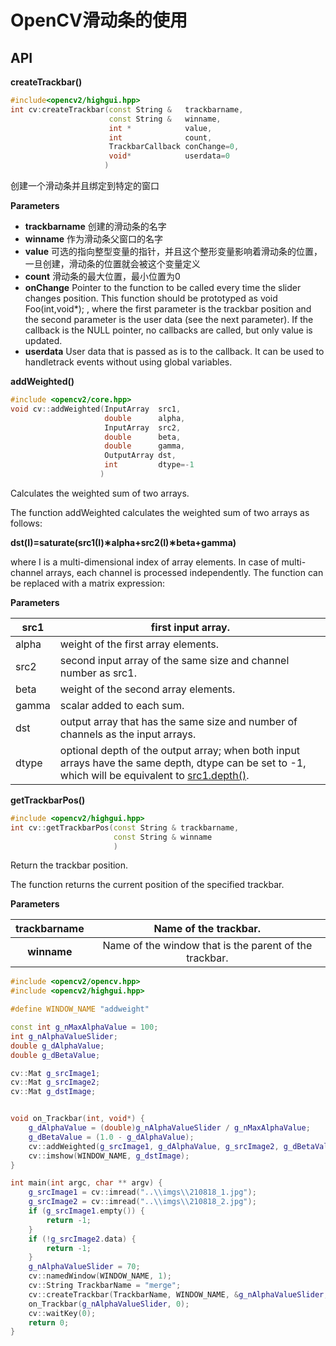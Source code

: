 # OpenCV滑动条的使用

## API

**createTrackbar()**

```c++
#include<opencv2/highgui.hpp>
int cv:createTrackbar(const String &   trackbarname,
                      const String &   winname,
                      int *            value,
                      int              count,
                      TrackbarCallback conChange=0,
                      void*            userdata=0
                     )
```

创建一个滑动条并且绑定到特定的窗口

**Parameters**

- **trackbarname** 创建的滑动条的名字
- **winname**           作为滑动条父窗口的名字
- **value**                   可选的指向整型变量的指针，并且这个整形变量影响着滑动条的位置，一旦创建，滑动条的位置就会被这个变量定义
- **count**                  滑动条的最大位置，最小位置为0
- **onChange**           Pointer to the function to be called every time the slider changes position. This function should be prototyped as void Foo(int,void*); , where the first parameter is the trackbar position and the second parameter is the user data (see the next parameter). If the callback is the NULL pointer, no callbacks are called, but only value is updated.
- **userdata**             User data that is passed as is to the callback. It can be used to handletrack events without using global variables.



**addWeighted()**

```c++
#include <opencv2/core.hpp>
void cv::addWeighted(InputArray  src1,
                     double      alpha,
                     InputArray  src2,
                     double      beta,
                     double      gamma,
                     OutputArray dst,
                     int         dtype=-1
                    )
```

Calculates the weighted sum of two arrays.

The function addWeighted calculates the weighted sum of two arrays as follows:



​                                   **dst(I)=saturate(src1(I)∗alpha+src2(I)∗beta+gamma)**



where I is a multi-dimensional index of array elements. In case of multi-channel arrays, each channel is processed independently. The function can be replaced with a matrix expression:

**Parameters**

| src1  | first input array.                                           |
| ----- | ------------------------------------------------------------ |
| alpha | weight of the first array elements.                          |
| src2  | second input array of the same size and channel number as src1. |
| beta  | weight of the second array elements.                         |
| gamma | scalar added to each sum.                                    |
| dst   | output array that has the same size and number of channels as the input arrays. |
| dtype | optional depth of the output array; when both input arrays have the same depth, dtype can be set to -1, which will be equivalent to [src1.depth()](https://docs.opencv.org/4.4.0/d0/daf/group__projection.html#ga8b5e5413af41caf3f2a0bbf4cdf517a8). |



**getTrackbarPos()**

```c++
#include <opencv2/highgui.hpp>
int cv::getTrackbarPos(const String & trackbarname,
                       const String & winname
                       )
```

Return the trackbar position.

 The function returns the current position of the specified trackbar.

**Parameters**

| trackbarname |                 Name of the trackbar.                  |
| :----------: | :----------------------------------------------------: |
| **winname**  | Name of the window that is the parent of the trackbar. |

```c++
#include <opencv2/opencv.hpp>
#include <opencv2/highgui.hpp>

#define WINDOW_NAME "addweight"

const int g_nMaxAlphaValue = 100;
int g_nAlphaValueSlider; 
double g_dAlphaValue;
double g_dBetaValue;

cv::Mat g_srcImage1;
cv::Mat g_srcImage2;
cv::Mat g_dstImage;


void on_Trackbar(int, void*) {
	g_dAlphaValue = (double)g_nAlphaValueSlider / g_nMaxAlphaValue;
	g_dBetaValue = (1.0 - g_dAlphaValue);
	cv::addWeighted(g_srcImage1, g_dAlphaValue, g_srcImage2, g_dBetaValue, 0.0, g_dstImage);
	cv::imshow(WINDOW_NAME, g_dstImage);
}

int main(int argc, char ** argv) {
	g_srcImage1 = cv::imread("..\\imgs\\210818_1.jpg");
	g_srcImage2 = cv::imread("..\\imgs\\210818_2.jpg");
	if (g_srcImage1.empty()) {
		return -1;
	}
	if (!g_srcImage2.data) {
		return -1;
	}
	g_nAlphaValueSlider = 70;
	cv::namedWindow(WINDOW_NAME, 1);
	cv::String TrackbarName = "merge";
	cv::createTrackbar(TrackbarName, WINDOW_NAME, &g_nAlphaValueSlider, g_nMaxAlphaValue, on_Trackbar);
	on_Trackbar(g_nAlphaValueSlider, 0);
	cv::waitKey(0);
	return 0;
}
```

